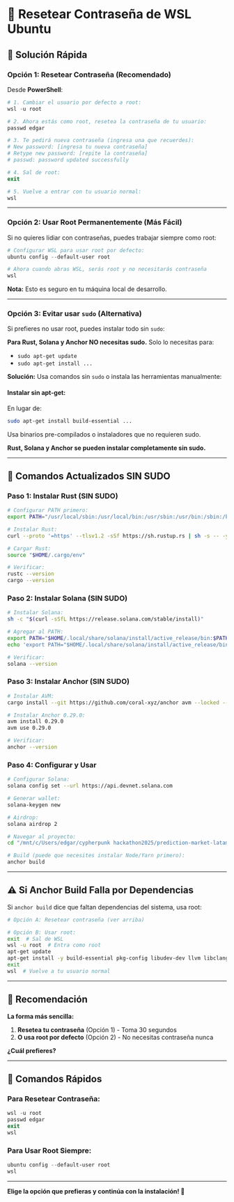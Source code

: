 # 🔑 Resetear Contraseña de WSL Ubuntu

## 🎯 **Solución Rápida**

### **Opción 1: Resetear Contraseña (Recomendado)**

Desde **PowerShell**:

```powershell
# 1. Cambiar el usuario por defecto a root:
wsl -u root

# 2. Ahora estás como root, resetea la contraseña de tu usuario:
passwd edgar

# 3. Te pedirá nueva contraseña (ingresa una que recuerdes):
# New password: [ingresa tu nueva contraseña]
# Retype new password: [repite la contraseña]
# passwd: password updated successfully

# 4. Sal de root:
exit

# 5. Vuelve a entrar con tu usuario normal:
wsl
```

---

### **Opción 2: Usar Root Permanentemente (Más Fácil)**

Si no quieres lidiar con contraseñas, puedes trabajar siempre como root:

```powershell
# Configurar WSL para usar root por defecto:
ubuntu config --default-user root

# Ahora cuando abras WSL, serás root y no necesitarás contraseña
wsl
```

**Nota:** Esto es seguro en tu máquina local de desarrollo.

---

### **Opción 3: Evitar usar `sudo` (Alternativa)**

Si prefieres no usar root, puedes instalar todo sin `sudo`:

**Para Rust, Solana y Anchor NO necesitas sudo.** Solo lo necesitas para:

- `sudo apt-get update`
- `sudo apt-get install ...`

**Solución:** Usa comandos sin `sudo` o instala las herramientas manualmente:

#### **Instalar sin apt-get:**

En lugar de:

```bash
sudo apt-get install build-essential ...
```

Usa binarios pre-compilados o instaladores que no requieren sudo.

**Rust, Solana y Anchor se pueden instalar completamente sin sudo.**

---

## 📝 **Comandos Actualizados SIN SUDO**

### **Paso 1: Instalar Rust (SIN SUDO)**

```bash
# Configurar PATH primero:
export PATH="/usr/local/sbin:/usr/local/bin:/usr/sbin:/usr/bin:/sbin:/bin:$HOME/.cargo/bin"

# Instalar Rust:
curl --proto '=https' --tlsv1.2 -sSf https://sh.rustup.rs | sh -s -- -y

# Cargar Rust:
source "$HOME/.cargo/env"

# Verificar:
rustc --version
cargo --version
```

### **Paso 2: Instalar Solana (SIN SUDO)**

```bash
# Instalar Solana:
sh -c "$(curl -sSfL https://release.solana.com/stable/install)"

# Agregar al PATH:
export PATH="$HOME/.local/share/solana/install/active_release/bin:$PATH"
echo 'export PATH="$HOME/.local/share/solana/install/active_release/bin:$PATH"' >> ~/.bashrc

# Verificar:
solana --version
```

### **Paso 3: Instalar Anchor (SIN SUDO)**

```bash
# Instalar AVM:
cargo install --git https://github.com/coral-xyz/anchor avm --locked --force

# Instalar Anchor 0.29.0:
avm install 0.29.0
avm use 0.29.0

# Verificar:
anchor --version
```

### **Paso 4: Configurar y Usar**

```bash
# Configurar Solana:
solana config set --url https://api.devnet.solana.com

# Generar wallet:
solana-keygen new

# Airdrop:
solana airdrop 2

# Navegar al proyecto:
cd "/mnt/c/Users/edgar/cypherpunk hackathon2025/prediction-market-latam"

# Build (puede que necesites instalar Node/Yarn primero):
anchor build
```

---

## ⚠️ **Si Anchor Build Falla por Dependencias**

Si `anchor build` dice que faltan dependencias del sistema, usa root:

```bash
# Opción A: Resetear contraseña (ver arriba)

# Opción B: Usar root:
exit  # Sal de WSL
wsl -u root  # Entra como root
apt-get update
apt-get install -y build-essential pkg-config libudev-dev llvm libclang-dev protobuf-compiler libssl-dev
exit
wsl  # Vuelve a tu usuario normal
```

---

## 🎯 **Recomendación**

**La forma más sencilla:**

1. **Resetea tu contraseña** (Opción 1) - Toma 30 segundos
2. **O usa root por defecto** (Opción 2) - No necesitas contraseña nunca

**¿Cuál prefieres?**

---

## 🔄 **Comandos Rápidos**

### **Para Resetear Contraseña:**

```powershell
wsl -u root
passwd edgar
exit
wsl
```

### **Para Usar Root Siempre:**

```powershell
ubuntu config --default-user root
wsl
```

---

**Elige la opción que prefieras y continúa con la instalación! 🚀**






